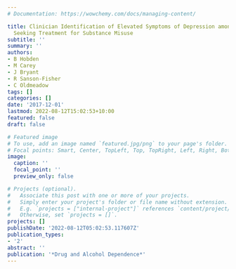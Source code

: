 ```yaml
---
# Documentation: https://wowchemy.com/docs/managing-content/

title: Clinician Identification of Elevated Symptoms of Depression among Individuals
  Seeking Treatment for Substance Misuse
subtitle: ''
summary: ''
authors:
- B Hobden
- M Carey
- J Bryant
- R Sanson-Fisher
- C Oldmeadow
tags: []
categories: []
date: '2017-12-01'
lastmod: 2022-08-12T15:02:53+10:00
featured: false
draft: false

# Featured image
# To use, add an image named `featured.jpg/png` to your page's folder.
# Focal points: Smart, Center, TopLeft, Top, TopRight, Left, Right, BottomLeft, Bottom, BottomRight.
image:
  caption: ''
  focal_point: ''
  preview_only: false

# Projects (optional).
#   Associate this post with one or more of your projects.
#   Simply enter your project's folder or file name without extension.
#   E.g. `projects = ["internal-project"]` references `content/project/deep-learning/index.md`.
#   Otherwise, set `projects = []`.
projects: []
publishDate: '2022-08-12T05:02:53.117607Z'
publication_types:
- '2'
abstract: ''
publication: '*Drug and Alcohol Dependence*'
---
```

